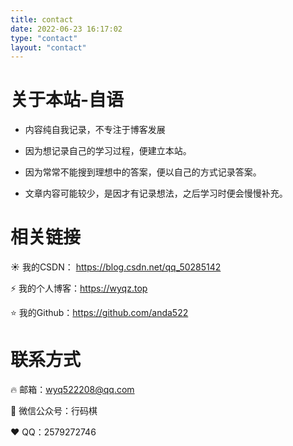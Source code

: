 ```yaml
---
title: contact
date: 2022-06-23 16:17:02
type: "contact"
layout: "contact"
---
```


# 关于本站-自语

- 内容纯自我记录，不专注于博客发展

- 因为想记录自己的学习过程，便建立本站。

- 因为常常不能搜到理想中的答案，便以自己的方式记录答案。

- 文章内容可能较少，是因才有记录想法，之后学习时便会慢慢补充。

# 相关链接

☀️ 我的CSDN： https://blog.csdn.net/qq_50285142

⚡ 我的个人博客：https://wyqz.top

⭐ 我的Github：https://github.com/anda522 

# 联系方式

🔥 邮箱：wyq522208@qq.com

👏 微信公众号：行码棋

❤️ QQ：2579272746

